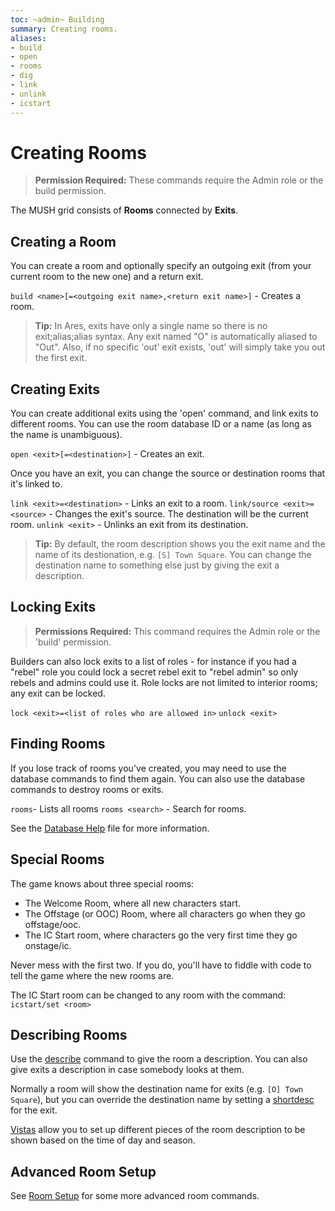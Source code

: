 ```yaml
---
toc: ~admin~ Building
summary: Creating rooms.
aliases:
- build
- open
- rooms
- dig
- link
- unlink
- icstart
---
```

# Creating Rooms

> **Permission Required:** These commands require the Admin role or the build permission.

The MUSH grid consists of **Rooms** connected by **Exits**.  

## Creating a Room

You can create a room and optionally specify an outgoing exit (from your current room to the new one) and a return exit.

`build <name>[=<outgoing exit name>,<return exit name>]` - Creates a room.

> **Tip:** In Ares, exits have only a single name so there is no exit;alias;alias syntax.  Any exit named "O" is automatically aliased to "Out".  Also, if no specific 'out' exit exists, 'out' will simply take you out the first exit.

## Creating Exits

You can create additional exits using the 'open' command, and link exits to different rooms.  You can use the room database ID or a name (as long as the name is unambiguous).

`open <exit>[=<destination>]` - Creates an exit.

Once you have an exit, you can change the source or destination rooms that it's linked to.  

`link <exit>=<destination>` - Links an exit to a room.
`link/source <exit>=<source>` - Changes the exit's source.  The destination will be the current room.
`unlink <exit>` - Unlinks an exit from its destination.

> **Tip:** By default, the room description shows you the exit name and the name of its destionation, e.g. `[S] Town Square`.  You can change the destination name to something else just by giving the exit a description.

## Locking Exits

> **Permissions Required:** This command requires the Admin role or the 'build' permission.

Builders can also lock exits to a list of roles - for instance if you had a "rebel" role you could lock a secret rebel exit to "rebel admin" so only rebels and admins could use it.  Role locks are not limited to interior rooms; any exit can be locked.

`lock <exit>=<list of roles who are allowed in>`
`unlock <exit>`

## Finding Rooms

If you lose track of rooms you've created, you may need to use the database commands to find them again.  You can also use the database commands to destroy rooms or exits.  

`rooms`- Lists all rooms
`rooms <search>` - Search for rooms.

See the [Database Help](/help/database) file for more information.

## Special Rooms

The game knows about three special rooms:  

* The Welcome Room, where all new characters start.
* The Offstage (or OOC) Room, where all characters go when they go offstage/ooc.
* The IC Start room, where characters go the very first time they go onstage/ic.

Never mess with the first two.  If you do, you'll have to fiddle with code to tell the game where the new rooms are.

The IC Start room can be changed to any room with the command:  `icstart/set <room>`

## Describing Rooms

Use the [describe](/help/describe) command to give the room a description.  You can also give exits a description in case somebody looks at them.

Normally a room will show the destination name for exits (e.g. `[O] Town Square`), but you can override the destination name by setting a [shortdesc](/help/describe) for the exit.

[Vistas](/help/vistas) allow you to set up different pieces of the room description to be shown based on the time of day and season.

## Advanced Room Setup

See [Room Setup](/help/room_setup) for some more advanced room commands.